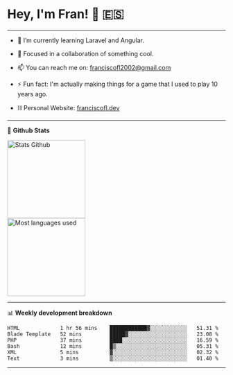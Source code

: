 # Hey, I'm Fran! 👋 :es:

-------

- 🌱 I’m currently learning Laravel and Angular.

- 👯 Focused in a collaboration of something cool.

- 📫 You can reach me on: franciscofl2002@gmail.com

- ⚡ Fun fact: I'm actually making things for a game that I used to play 10 years ago.

- ⛓  Personal Website: [franciscofl.dev](https://www.franciscofl.dev/)

-------

📝 **Github Stats**


<div align="left">
  <img height="180em" src="https://github-readme-stats.vercel.app/api?username=franciscofl12&count_private=true&show_icons=true&theme=dracula&bg_color=-45deg,282A36,3D3344" alt="Stats Github"/>
  <br>
  <img height="180em" src="https://github-readme-stats.vercel.app/api/top-langs/?username=franciscofl12&count_private&theme=dracula&bg_color=-45deg,282A36,3D3344&layout=compact&langs_count=6" alt="Most languages used"/>
</div>

-------

📊 **Weekly development breakdown**


<!--START_SECTION:waka-->

```text
HTML             1 hr 56 mins    ████████████▓░░░░░░░░░░░░   51.31 %
Blade Template   52 mins         █████▓░░░░░░░░░░░░░░░░░░░   23.08 %
PHP              37 mins         ████░░░░░░░░░░░░░░░░░░░░░   16.59 %
Bash             12 mins         █▒░░░░░░░░░░░░░░░░░░░░░░░   05.31 %
XML              5 mins          ▓░░░░░░░░░░░░░░░░░░░░░░░░   02.32 %
Text             3 mins          ▒░░░░░░░░░░░░░░░░░░░░░░░░   01.40 %
```

<!--END_SECTION:waka-->

-------

